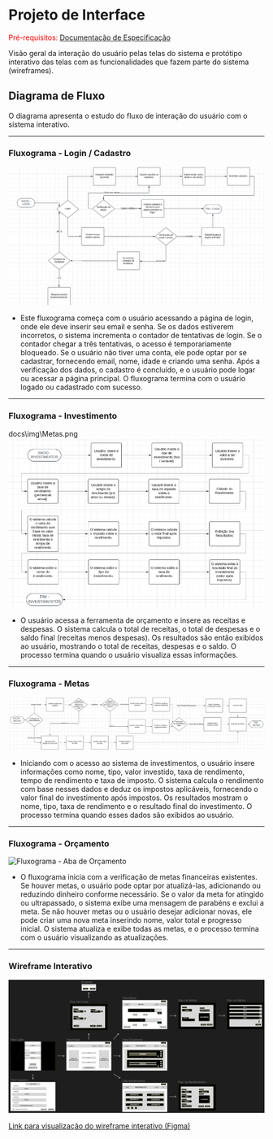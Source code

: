 
# Projeto de Interface

<span style="color:red">Pré-requisitos: <a href="02-Especificação do Projeto.md"> Documentação de Especificação</a></span>

Visão geral da interação do usuário pelas telas do sistema e protótipo interativo das telas com as funcionalidades que fazem parte do sistema (wireframes).

## Diagrama de Fluxo

O diagrama apresenta o estudo do fluxo de interação do usuário com o sistema interativo.
<hr>

### Fluxograma - Login / Cadastro

![Fluxograma - Aba de Login/Cadastro](img/Login_Cadastro.png)

- Este fluxograma começa com o usuário acessando a página de login, onde ele deve inserir seu email e senha. Se os dados estiverem incorretos, o sistema incrementa o contador de tentativas de login. Se o contador chegar a três tentativas, o acesso é temporariamente bloqueado. Se o usuário não tiver uma conta, ele pode optar por se cadastrar, fornecendo email, nome, idade e criando uma senha. Após a verificação dos dados, o cadastro é concluído, e o usuário pode logar ou acessar a página principal. O fluxograma termina com o usuário logado ou cadastrado com sucesso.
<hr>

### Fluxograma - Investimento
docs\img\Metas.png
![Fluxograma - Aba de Investimentos](img/Investimentos.png)

- O usuário acessa a ferramenta de orçamento e insere as receitas e despesas. O sistema calcula o total de receitas, o total de despesas e o saldo final (receitas menos despesas). Os resultados são então exibidos ao usuário, mostrando o total de receitas, despesas e o saldo. O processo termina quando o usuário visualiza essas informações.
<hr>

### Fluxograma - Metas

![Fluxograma - Aba de Metas](img/Metas.png)

- Iniciando com o acesso ao sistema de investimentos, o usuário insere informações como nome, tipo, valor investido, taxa de rendimento, tempo de rendimento e taxa de imposto. O sistema calcula o rendimento com base nesses dados e deduz os impostos aplicáveis, fornecendo o valor final do investimento após impostos. Os resultados mostram o nome, tipo, taxa de rendimento e o resultado final do investimento. O processo termina quando esses dados são exibidos ao usuário.
<hr>

### Fluxograma - Orçamento

![Fluxograma - Aba de Orçamento](img/Orçamento.png)

- O fluxograma inicia com a verificação de metas financeiras existentes. Se houver metas, o usuário pode optar por atualizá-las, adicionando ou reduzindo dinheiro conforme necessário. Se o valor da meta for atingido ou ultrapassado, o sistema exibe uma mensagem de parabéns e exclui a meta. Se não houver metas ou o usuário desejar adicionar novas, ele pode criar uma nova meta inserindo nome, valor total e progresso inicial. O sistema atualiza e exibe todas as metas, e o processo termina com o usuário visualizando as atualizações.
<hr>

### Wireframe Interativo

![Wireframe Interativo](img/wireframe-cpp.png)

[Link para visualização do wireframe interativo (Figma)](https://www.figma.com/file/JhUKP0fbabvJ44HwbLfGYC/Wireframe---CPP?type=design&node-id=0%3A1&mode=design&t=i5np2hBWmTzOmdDt-1)